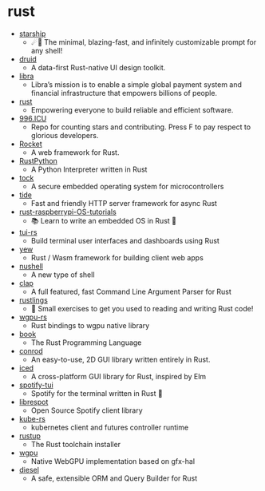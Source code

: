 # rust
- [starship](https://github.com/starship/starship)
  - ☄🌌️ The minimal, blazing-fast, and infinitely customizable prompt for any shell!
- [druid](https://github.com/linebender/druid)
  - A data-first Rust-native UI design toolkit.
- [libra](https://github.com/libra/libra)
  - Libra’s mission is to enable a simple global payment system and financial infrastructure that empowers billions of people.
- [rust](https://github.com/rust-lang/rust)
  - Empowering everyone to build reliable and efficient software.
- [996.ICU](https://github.com/996icu/996.ICU)
  - Repo for counting stars and contributing. Press F to pay respect to glorious developers.
- [Rocket](https://github.com/SergioBenitez/Rocket)
  - A web framework for Rust.
- [RustPython](https://github.com/RustPython/RustPython)
  - A Python Interpreter written in Rust
- [tock](https://github.com/tock/tock)
  - A secure embedded operating system for microcontrollers
- [tide](https://github.com/http-rs/tide)
  - Fast and friendly HTTP server framework for async Rust
- [rust-raspberrypi-OS-tutorials](https://github.com/rust-embedded/rust-raspberrypi-OS-tutorials)
  - 📚 Learn to write an embedded OS in Rust 🦀
- [tui-rs](https://github.com/fdehau/tui-rs)
  - Build terminal user interfaces and dashboards using Rust
- [yew](https://github.com/yewstack/yew)
  - Rust / Wasm framework for building client web apps
- [nushell](https://github.com/nushell/nushell)
  - A new type of shell
- [clap](https://github.com/clap-rs/clap)
  - A full featured, fast Command Line Argument Parser for Rust
- [rustlings](https://github.com/rust-lang/rustlings)
  - 🦀 Small exercises to get you used to reading and writing Rust code!
- [wgpu-rs](https://github.com/gfx-rs/wgpu-rs)
  - Rust bindings to wgpu native library
- [book](https://github.com/rust-lang/book)
  - The Rust Programming Language
- [conrod](https://github.com/PistonDevelopers/conrod)
  - An easy-to-use, 2D GUI library written entirely in Rust.
- [iced](https://github.com/hecrj/iced)
  - A cross-platform GUI library for Rust, inspired by Elm
- [spotify-tui](https://github.com/Rigellute/spotify-tui)
  - Spotify for the terminal written in Rust 🚀
- [librespot](https://github.com/librespot-org/librespot)
  - Open Source Spotify client library
- [kube-rs](https://github.com/clux/kube-rs)
  - kubernetes client and futures controller runtime
- [rustup](https://github.com/rust-lang/rustup)
  - The Rust toolchain installer
- [wgpu](https://github.com/gfx-rs/wgpu)
  - Native WebGPU implementation based on gfx-hal
- [diesel](https://github.com/diesel-rs/diesel)
  - A safe, extensible ORM and Query Builder for Rust

